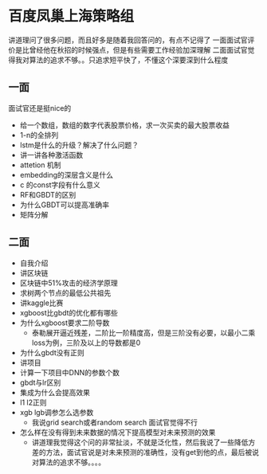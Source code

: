 # 百度凤巢上海策略组
讲道理问了很多问题，而且好多是随着我回答问的，有点不记得了
一面面试官评价是比曾经他在秋招的时候强点，但是有些需要工作经验加深理解
二面面试官觉得我对算法的追求不够。。只追求短平快了，不懂这个深要深到什么程度
## 一面
面试官还是挺nice的
- 给一个数组，数组的数字代表股票价格，求一次买卖的最大股票收益
- 1-n的全排列
- lstm是什么的升级？解决了什么问题？
- 讲一讲各种激活函数
- attetion 机制
- embedding的深层含义是什么
- c 的const字段有什么意义
- RF和GBDT的区别
- 为什么GBDT可以提高准确率
- 矩阵分解
## 二面
- 自我介绍
- 讲区块链
- 区块链中51%攻击的经济学原理
- 求树两个节点的最低公共祖先
- 讲kaggle比赛
- xgboost比gbdt的优化都有哪些
- 为什么xgboost要求二阶导数
  - 泰勒展开逼近残差，二阶比一阶精度高，但是三阶没有必要，以最小二乘loss为例，三阶及以上的导数都是0
- 为什么gbdt没有正则
- 讲项目
- 计算一下项目中DNN的参数个数
- gbdt与lr区别
- 集成为什么会提高效果
- l1 l2正则
- xgb lgb调参怎么选参数
    - 我说grid search或者random search 面试官觉得不行 
- 怎么样在没有得到未来数据的情况下提高模型对未来预测的效果
    - 讲道理我觉得这个问的非常扯淡，不就是泛化性，然后我说了一些降低方差的方法，面试官说是对未来预测的准确性，没有get到他的点，最后被说对算法的追求不够。。。。 